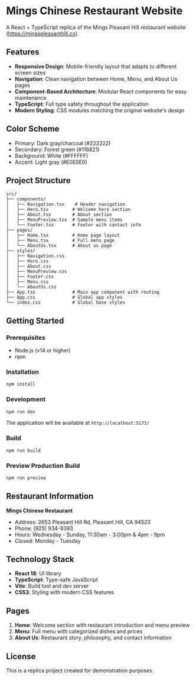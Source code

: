 # Mings Chinese Restaurant Website

A React + TypeScript replica of the Mings Pleasant Hill restaurant website (https://mingspleasanthill.co).

## Features

- **Responsive Design**: Mobile-friendly layout that adapts to different screen sizes
- **Navigation**: Clean navigation between Home, Menu, and About Us pages
- **Component-Based Architecture**: Modular React components for easy maintenance
- **TypeScript**: Full type safety throughout the application
- **Modern Styling**: CSS modules matching the original website's design

## Color Scheme

- Primary: Dark gray/charcoal (#222222)
- Secondary: Forest green (#116821)
- Background: White (#FFFFFF)
- Accent: Light gray (#E0E0E0)

## Project Structure

```
src/
├── components/
│   ├── Navigation.tsx    # Header navigation
│   ├── Hero.tsx         # Welcome hero section
│   ├── About.tsx        # About section
│   ├── MenuPreview.tsx  # Sample menu items
│   └── Footer.tsx       # Footer with contact info
├── pages/
│   ├── Home.tsx         # Home page layout
│   ├── Menu.tsx         # Full menu page
│   └── AboutUs.tsx      # About us page
├── styles/
│   ├── Navigation.css
│   ├── Hero.css
│   ├── About.css
│   ├── MenuPreview.css
│   ├── Footer.css
│   ├── Menu.css
│   └── AboutUs.css
├── App.tsx              # Main app component with routing
├── App.css              # Global app styles
└── index.css            # Global base styles
```

## Getting Started

### Prerequisites

- Node.js (v14 or higher)
- npm

### Installation

```bash
npm install
```

### Development

```bash
npm run dev
```

The application will be available at `http://localhost:5173/`

### Build

```bash
npm run build
```

### Preview Production Build

```bash
npm run preview
```

## Restaurant Information

**Mings Chinese Restaurant**
- Address: 2653 Pleasant Hill Rd, Pleasant Hill, CA 94523
- Phone: (925) 934-9393
- Hours: Wednesday - Sunday, 11:30am - 3:00pm & 4pm - 9pm
- Closed: Monday - Tuesday

## Technology Stack

- **React 18**: UI library
- **TypeScript**: Type-safe JavaScript
- **Vite**: Build tool and dev server
- **CSS3**: Styling with modern CSS features

## Pages

1. **Home**: Welcome section with restaurant introduction and menu preview
2. **Menu**: Full menu with categorized dishes and prices
3. **About Us**: Restaurant story, philosophy, and contact information

## License

This is a replica project created for demonstration purposes.
